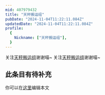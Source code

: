 ```yaml
---
mid: 407979432
title: "天秤搬运组"
pubDate: "2024-11-04T11:22:11.084Z"
updatedDate: "2024-11-04T11:22:11.084Z"
profile:
  {
    Nickname: ["天秤搬运组"],
  }
---
```


关注[天秤搬运组](https://space.bilibili.com/407979432)谢谢喵~ 关注[天秤搬运组](https://space.bilibili.com/407979432)谢谢喵~

## 此条目有待补充
你可以在[这里](https://github.com/Yuhanawa/VTuber.ICU-Content/edit/master/v/天秤搬运组/index.md)编辑本文
